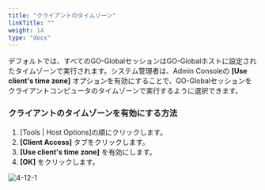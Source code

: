 ```yaml
---
title: "クライアントのタイムゾーン"
linkTitle: ""
weight: 14
type: "docs"
---
```


デフォルトでは、すべてのGO-GlobalセッションはGO-Globalホストに設定されたタイムゾーンで実行されます。システム管理者は、Admin Consoleの **[Use client's time zone]** オプションを有効にすることで、GO-Globalセッションをクライアントコンピュータのタイムゾーンで実行するように選択できます。

### クライアントのタイムゾーンを有効にする方法

1. [Tools | Host Options]の順にクリックします。
2. **[Client Access]** タブをクリックします。
3. **[Use client's time zone]** を有効にします。
4. **[OK]** をクリックします。

![4-12-1](/img/4-12-1.png)